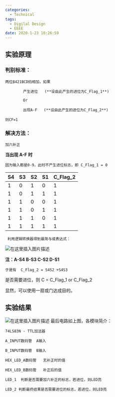 ```yaml
---
categories:
  - Technical
tags:
  - Digilal Design
  - EEEE
date: 2020-1-23 18:26:59
---
```


## 实验原理

### 判别标准：

    两位8421BCD码相加，如果

    		产生进位   (**设由此产生的进位为C_Flag_1**)

    		Or

    		出现A-F   (**设由此产生的进位为C_Flag_2**)

    则CF=1

### 解决方法：

    加六补正

<!-- more -->

**当出现 A-F 时**

    因为输入都是0-9，此时不产生进位标志，即 C_Flag_1 = 0

| S4  | S3  | S2  | S1  | C_Flag_2 |
| --- | --- | --- | --- | -------- |
| 1   | 0   | 1   | 0   | 1        |
| 1   | 0   | 1   | 1   | 1        |
| 1   | 1   | 0   | 0   | 1        |
| 1   | 1   | 0   | 1   | 1        |
| 1   | 1   | 1   | 0   | 1        |
| 1   | 1   | 1   | 1   | 1        |

     利用逻辑转换器得到最简与或表达式：

![在这里插入图片描述](https://img-blog.csdn.net/20181023183300774?watermark/2/text/aHR0cHM6Ly9ibG9nLmNzZG4ubmV0L3FxXzM5NDk4NzAx/font/5a6L5L2T/fontsize/400/fill/I0JBQkFCMA==/dissolve/70)

**注：A-S4 B-S3 C-S2 D-S1**

    于是有  C_Flag_2 = S4S2 +S4S3

是否需要进位，则 C = C_Flag_1 or C_Flag_2

显然，可以使用一扇或门达成目的。

## 实验结果

![在这里插入图片描述](https://img-blog.csdn.net/20181023182513313?watermark/2/text/aHR0cHM6Ly9ibG9nLmNzZG4ubmV0L3FxXzM5NDk4NzAx/font/5a6L5L2T/fontsize/400/fill/I0JBQkFCMA==/dissolve/70)
最后电路如上图，各模块简介：

    74LS83N - TTL加法器

    A_INPUT数码管  A输入

    B_INPUT数码管  B输入

    HEX_LED_A数码管   无补正时的值

    HEX_LED_B数码管   补正后的值

    LED_1  判断是否需要加六补正的标志，若进位，则LED亮

    LED_2 判断最终结果是否需要进位的标志，若进位，则LED亮
